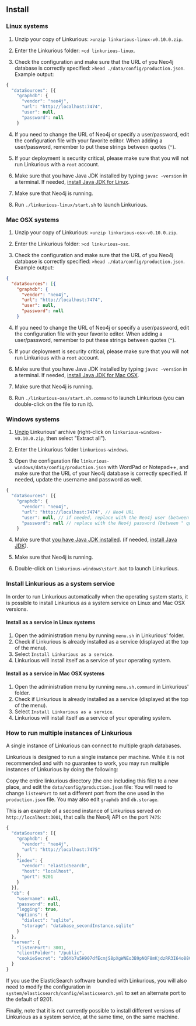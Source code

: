 ## Install

### Linux systems

1. Unzip your copy of Linkurious:
`>unzip linkurious-linux-v0.10.0.zip`.

2. Enter the Linkurious folder: `>cd linkurious-linux`.

3. Check the configuration and make sure that the URL of you Neo4j database is correctly specified: `>head ./data/config/production.json`. Example output:
```JavaScript
{
  "dataSources": [{
    "graphdb": {
      "vendor": "neo4j",
      "url": "http://localhost:7474",
      "user": null,
      "password": null
    }
```

4. If you need to change the URL of Neo4j or specify a user/password, edit the configuration file with your favorite editor. When adding a user/password, remember to put these strings between quotes (`"`).

5. If your deployment is security critical, please make sure that you will not run Linkurious with a `root` account.

6. Make sure that you have Java JDK installed by typing `javac -version` in a terminal. If needed, [install Java JDK for Linux](https://docs.oracle.com/javase/7/docs/webnotes/install/linux/linux-jdk.html).

7. Make sure that Neo4j is running.

8. Run `./linkurious-linux/start.sh` to launch Linkurious.

### Mac OSX systems

1. Unzip your copy of Linkurious:
`>unzip linkurious-osx-v0.10.0.zip`.

2. Enter the Linkurious folder: `>cd linkurious-osx`.

3. Check the configuration and make sure that the URL of you Neo4j database is correctly specified: `>head ./data/config/production.json`. Example output:
```JSON
{
  "dataSources": [{
    "graphdb": {
      "vendor": "neo4j",
      "url": "http://localhost:7474",
      "user": null,
      "password": null
    }
```

4. If you need to change the URL of Neo4j or specify a user/password, edit the configuration file with your favorite editor. When adding a user/password, remember to put these strings between quotes (`"`).

5. If your deployment is security critical, please make sure that you will not run Linkurious with a `root` account.

6. Make sure that you have Java JDK installed by typing `javac -version` in a terminal. If needed, [install Java JDK for Mac OSX](http://docs.oracle.com/javase/7/docs/webnotes/install/mac/mac-jdk.html).

7. Make sure that Neo4j is running.

8. Run `./linkurious-osx/start.sh.command` to launch Linkurious (you can double-click on the file to run it).

### Windows systems

1. [Unzip](http://customize.org/help/How_To_Unzip_A_File) Linkurious' archive (right-click on `linkurious-windows-v0.10.0.zip`, then select "Extract all").

2. Enter the Linkurious folder `linkurious-windows`.

3. Open the configuration file `linkurious-windows/data/config/production.json` with WordPad or Notepad++, and make sure that the URL of your Neo4j database is correctly specified. If needed, update the username and password as well.
```JavaScript
{
  "dataSources": [{
    "graphdb": {
      "vendor": "neo4j",
      "url": "http://localhost:7474", // Neo4 URL
      "user": null, // if needed, replace with the Neo4j user (between " quotes) 
      "password": null // replace with the Neo4j password (between " quotes) 
    }
```

4. Make sure that [you have Java JDK installed](https://www.java.com/en/download/help/version_manual.xml). (if needed, [install Java JDK](http://docs.oracle.com/cd/E19182-01/820-7851/inst_cli_jdk_javahome_t/index.html)).

5. Make sure that Neo4j is running.

6. Double-click on `linkurious-windows\start.bat` to launch Linkurious.


### Install Linkurious as a system service

In order to run Linkurious automatically when the operating system starts, it is possible to install Linkurious as a system service on Linux and Mac OSX versions.

#### Install as a service in Linux systems

1. Open the administration menu by running `menu.sh` in Linkurious' folder.
2. Check if Linkurious is already installed as a service (displayed at the top of the menu).
3. Select `Install Linkurious as a service`.
4. Linkurious will install itself as a service of your operating system.

#### Install as a service in Mac OSX systems

1. Open the administration menu by running `menu.sh.command` in Linkurious' folder.
2. Check if Linkurious is already installed as a service (displayed at the top of the menu).
3. Select `Install Linkurious as a service`.
4. Linkurious will install itself as a service of your operating system.

### How to run multiple instances of Linkurious

<div class="alert alert-info">
  A single instance of Linkurious can connect to multiple graph databases.
</div>

Linkurious is designed to run a single instance per machine.
While it is not recommended and with no guarantee to work, you may run multiple instances of Linkurious by doing the following:

Copy the entire linkurious directory (the one including this file) to a new place, and edit the `data/config/production.json` file:
You will need to change ``listenPort`` to set a different port from the one used in the `production.json` file. You may also edit `graphdb` and `db.storage`.

This is an example of a second instance of Linkurious served on `http://localhost:3001`, that calls the Neo4j API on the port `7475`:

```JavaScript
{
  "dataSources": [{
    "graphdb": {
      "vendor": "neo4j",
      "url": "http://localhost:7475"
    },
    "index": {
      "vendor": "elasticSearch",
      "host": "localhost",
      "port": 9201
    }
  }],
  "db": {
    "username": null,
    "password": null,
    "logging": true,
    "options": {
      "dialect": "sqlite",
      "storage": "database_secondInstance.sqlite"
    }
  },
  "server": {
    "listenPort": 3001,
    "clientFolder": "/public",
    "cookieSecret": "zO6Yb7u5H907dfEcmjS8pXgWNEo3B9pNQF8mKjdzRR3I64o88GrGLWEjqNq1Yx5"
  }
}
```

If you use the ElasticSearch software bundled with Linkurious, you will also need to modify the configuration in `system/elasticsearch/config/elasticsearch.yml` to set an alternate port to the default of 9201.

Finally, note that it is not currently possible to install different versions of Linkurious as a system service, at the same time, on the same machine.
